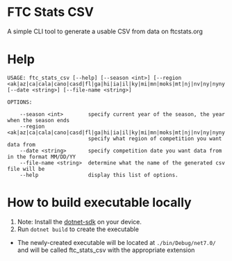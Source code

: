 # FTC Stats CSV
A simple CLI tool to generate a usable CSV from data on ftcstats.org

# Help

```
USAGE: ftc_stats_csv [--help] [--season <int>] [--region <ak|az|ca|cala|cano|casd|fl|ga|hi|ia|il|ky|mi|mn|moks|mt|nj|nv|ny|nyny|oh|ok|or|tx|txce|txho|txno|txso|txwp|wa>] [--date <string>] [--file-name <string>]

OPTIONS:

    --season <int>        specify current year of the season, the year when the season ends
    --region <ak|az|ca|cala|cano|casd|fl|ga|hi|ia|il|ky|mi|mn|moks|mt|nj|nv|ny|nyny|oh|ok|or|tx|txce|txho|txno|txso|txwp|wa>
                          specify what region of competition you want data from
    --date <string>       specify competition date you want data from in the format MM/DD/YY
    --file-name <string>  determine what the name of the generated csv file will be
    --help                display this list of options.
```

# How to build executable locally

1) Note: Install the [dotnet-sdk](https://dotnet.microsoft.com/en-us/download) on your device.
2) Run ```dotnet build``` to create the executable
- The newly-created executable will be located at ```./bin/Debug/net7.0/``` and will be called ftc_stats_csv with the appropriate extension